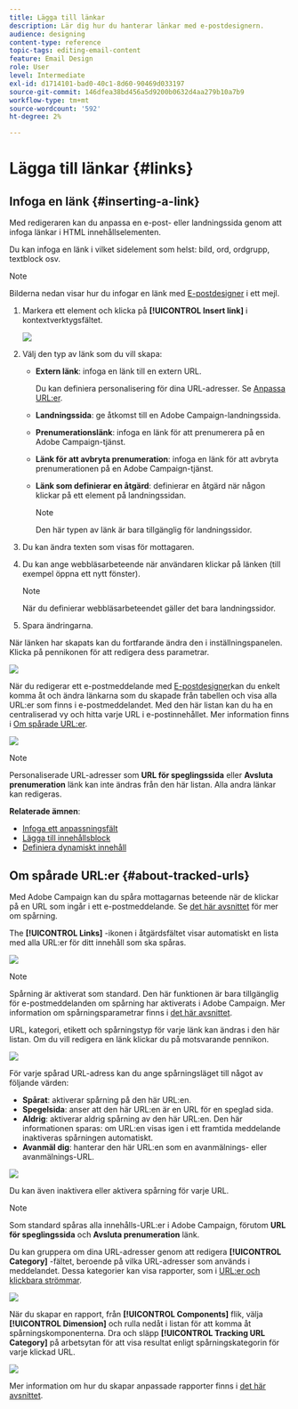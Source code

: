 ```yaml
---
title: Lägga till länkar
description: Lär dig hur du hanterar länkar med e-postdesignern.
audience: designing
content-type: reference
topic-tags: editing-email-content
feature: Email Design
role: User
level: Intermediate
exl-id: d1714101-bad0-40c1-8d60-90469d033197
source-git-commit: 146dfea38bd456a5d9200b0632d4aa279b10a7b9
workflow-type: tm+mt
source-wordcount: '592'
ht-degree: 2%

---
```


# Lägga till länkar {#links}

## Infoga en länk {#inserting-a-link}

Med redigeraren kan du anpassa en e-post- eller landningssida genom att infoga länkar i HTML innehållselementen.

Du kan infoga en länk i vilket sidelement som helst: bild, ord, ordgrupp, textblock osv.

>[!NOTE]
>
>Bilderna nedan visar hur du infogar en länk med [E-postdesigner](../../designing/using/designing-content-in-adobe-campaign.md) i ett mejl.

1. Markera ett element och klicka på **[!UICONTROL Insert link]** i kontextverktygsfältet.

   ![](assets/des_insert_link.png)

1. Välj den typ av länk som du vill skapa:

   * **Extern länk**: infoga en länk till en extern URL.

     Du kan definiera personalisering för dina URL-adresser. Se [Anpassa URL:er](personalization.md#personalizing-urls).

   * **Landningssida**: ge åtkomst till en Adobe Campaign-landningssida.
   * **Prenumerationslänk**: infoga en länk för att prenumerera på en Adobe Campaign-tjänst.
   * **Länk för att avbryta prenumeration**: infoga en länk för att avbryta prenumerationen på en Adobe Campaign-tjänst.
   * **Länk som definierar en åtgärd**: definierar en åtgärd när någon klickar på ett element på landningssidan.

     >[!NOTE]
     >
     >Den här typen av länk är bara tillgänglig för landningssidor.

1. Du kan ändra texten som visas för mottagaren.
1. Du kan ange webbläsarbeteende när användaren klickar på länken (till exempel öppna ett nytt fönster).

   >[!NOTE]
   >
   >När du definierar webbläsarbeteendet gäller det bara landningssidor.

1. Spara ändringarna.

När länken har skapats kan du fortfarande ändra den i inställningspanelen. Klicka på pennikonen för att redigera dess parametrar.

![](assets/des_link_edit.png)

När du redigerar ett e-postmeddelande med [E-postdesigner](../../designing/using/designing-content-in-adobe-campaign.md)kan du enkelt komma åt och ändra länkarna som du skapade från tabellen och visa alla URL:er som finns i e-postmeddelandet. Med den här listan kan du ha en centraliserad vy och hitta varje URL i e-postinnehållet. Mer information finns i [Om spårade URL:er](#about-tracked-urls).

![](assets/des_link_list.png)

>[!NOTE]
>
>Personaliserade URL-adresser som **URL för speglingssida** eller **Avsluta prenumeration** länk kan inte ändras från den här listan. Alla andra länkar kan redigeras.

**Relaterade ämnen**:

* [Infoga ett anpassningsfält](../../designing/using/personalization.md#inserting-a-personalization-field)
* [Lägga till innehållsblock](../../designing/using/personalization.md#adding-a-content-block)
* [Definiera dynamiskt innehåll](../../designing/using/personalization.md#defining-dynamic-content-in-an-email)

## Om spårade URL:er {#about-tracked-urls}

Med Adobe Campaign kan du spåra mottagarnas beteende när de klickar på en URL som ingår i ett e-postmeddelande. Se [det här avsnittet](../../sending/using/tracking-messages.md#about-tracking) för mer om spårning.

The **[!UICONTROL Links]** -ikonen i åtgärdsfältet visar automatiskt en lista med alla URL:er för ditt innehåll som ska spåras.

![](assets/des_links.png)

>[!NOTE]
>
>Spårning är aktiverat som standard. Den här funktionen är bara tillgänglig för e-postmeddelanden om spårning har aktiverats i Adobe Campaign. Mer information om spårningsparametrar finns i [det här avsnittet](../../administration/using/configuring-email-channel.md#tracking-parameters).

URL, kategori, etikett och spårningstyp för varje länk kan ändras i den här listan. Om du vill redigera en länk klickar du på motsvarande pennikon.

![](assets/des_links_tracking.png)

För varje spårad URL-adress kan du ange spårningsläget till något av följande värden:

* **Spårat**: aktiverar spårning på den här URL:en.
* **Spegelsida**: anser att den här URL:en är en URL för en speglad sida.
* **Aldrig**: aktiverar aldrig spårning av den här URL:en. Den här informationen sparas: om URL:en visas igen i ett framtida meddelande inaktiveras spårningen automatiskt.
* **Avanmäl dig**: hanterar den här URL:en som en avanmälnings- eller avanmälnings-URL.

![](assets/des_link_tracking_type.png)

Du kan även inaktivera eller aktivera spårning för varje URL.

>[!NOTE]
>
>Som standard spåras alla innehålls-URL:er i Adobe Campaign, förutom **URL för speglingssida** och **Avsluta prenumeration** länk.

Du kan gruppera om dina URL-adresser genom att redigera **[!UICONTROL Category]** -fältet, beroende på vilka URL-adresser som används i meddelandet. Dessa kategorier kan visa rapporter, som i [URL:er och klickbara strömmar](../../reporting/using/urls-and-click-streams.md).

![](assets/des_link_tracking_category.png)

När du skapar en rapport, från **[!UICONTROL Components]** flik, välja **[!UICONTROL Dimension]** och rulla nedåt i listan för att komma åt spårningskomponenterna. Dra och släpp **[!UICONTROL Tracking URL Category]** på arbetsytan för att visa resultat enligt spårningskategorin för varje klickad URL.

![](assets/des_link_tracking_report.png)

Mer information om hur du skapar anpassade rapporter finns i [det här avsnittet](../../reporting/using/about-dynamic-reports.md).
